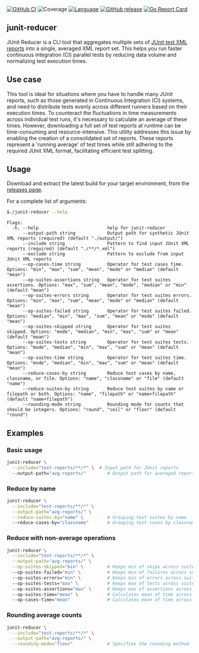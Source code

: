 [![GitHub CI](https://github.com/willgeorgetaylor/junit-reducer/actions/workflows/test.yml/badge.svg)](https://github.com/willgeorgetaylor/junit-reducer/actions/workflows/test.yml)
![Coverage](https://img.shields.io/badge/Coverage-75.9%25-brightgreen)
[![Language](https://img.shields.io/badge/Language-Go-blue.svg)](https://golang.org/)
[![GitHub release](https://img.shields.io/github/tag/willgeorgetaylor/junit-reducer.svg?label=release)](https://github.com/willgeorgetaylor/junit-reducer/releases)
[![Go Report Card](https://goreportcard.com/badge/github.com/willgeorgetaylor/junit-reducer)](https://goreportcard.com/report/github.com/willgeorgetaylor/junit-reducer)

## junit-reducer

JUnit Reducer is a CLI tool that aggregates multiple sets of [JUnit test XML reports](https://www.ibm.com/docs/en/developer-for-zos/14.1?topic=formats-junit-xml-format) into a single, averaged XML report set. This helps you run faster continuous integration (CI) parallel tests by reducing data volume and normalizing test execution times.

## Use case

This tool is ideal for situations where you have to handle many JUnit reports, such as those generated in Continuous Integration (CI) systems, and need to distribute tests evenly across different runners based on their execution times. To counteract the fluctuations in time measurements across individual test runs, it's necessary to calculate an average of these times. However, downloading a full set of test reports at runtime can be time-consuming and resource-intensive. This utility addresses this issue by enabling the creation of a consolidated set of reports. These reports represent a 'running average' of test times while still adhering to the required JUnit XML format, facilitating efficient test splitting.

## Usage

Download and extract the latest build for your target environment, from the [releases page](https://github.com/willgeorgetaylor/junit-reducer/releases).

For a complete list of arguments:

```bash
$./junit-reducer --help
```

```
Flags:
  -h, --help                          help for junit-reducer
      --output-path string            Output path for synthetic JUnit XML reports (required) (default "./output/")
      --include string                Pattern to find input JUnit XML reports (required) (default "./**/*.xml")
      --exclude string                Pattern to exclude from input JUnit XML reports
      --op-cases-time string          Operator for test cases time. Options: "min", "max", "sum", "mean", "mode" or "median" (default "mean")
      --op-suites-assertions string   Operator for test suites assertions. Options: "max", "sum", "mean", "mode", "median" or "min" (default "mean")
      --op-suites-errors string       Operator for test suites errors. Options: "min", "max", "sum", "mean", "mode" or "median" (default "mean")
      --op-suites-failed string       Operator for test suites failed. Options: "median", "min", "max", "sum", "mean" or "mode" (default "mean")
      --op-suites-skipped string      Operator for test suites skipped. Options: "mode", "median", "min", "max", "sum" or "mean" (default "mean")
      --op-suites-tests string        Operator for test suites tests. Options: "mode", "median", "min", "max", "sum" or "mean" (default "mean")
      --op-suites-time string         Operator for test suites time. Options: "mode", "median", "min", "max", "sum" or "mean" (default "mean")
      --reduce-cases-by string        Reduce test cases by name, classname, or file. Options: "name", "classname" or "file" (default "name")
      --reduce-suites-by string       Reduce test suites by name or filepath or both. Options: "name", "filepath" or "name+filepath" (default "name+filepath")
      --rounding-mode string          Rounding mode for counts that should be integers. Options: "round", "ceil" or "floor" (default "round")
```

## Examples

### Basic usage

```bash
junit-reducer \
  --include="test-reports/**/*" \  # Input path for JUnit reports
  --output-path="avg-reports/"        # Output path for averaged reports
```

### Reduce by name

```bash
junit-reducer \
  --include="test-reports/**/*" \
  --output-path="avg-reports/" \
  --reduce-suites-by="name" \         # Grouping test suites by name
  --reduce-cases-by="classname"       # Grouping test cases by classname
```

### Reduce with non-average operations

```bash
junit-reducer \
  --include="test-reports/**/*" \
  --output-path="avg-reports/" \
  --op-suites-skipped="min" \         # Keeps min of skips across suites of same type
  --op-suites-failed="min" \          # Keeps min of failures across suites of same type
  --op-suites-errors="min" \          # Keeps min of errors across suites of same type
  --op-suites-tests="max" \           # Keeps max of tests across suites of same type
  --op-suites-assertions="max" \      # Keeps max of assertions across suites of same type
  --op-suites-time="mean" \           # Calculates mean of time across suites of same type
  --op-cases-time="mean"              # Calculates mean of time across cases of same type
```

### Rounding average counts

```bash
junit-reducer \
  --include="test-reports/**/*" \
  --output-path="avg-reports/" \
  --rounding-mode="floor"             # Specifies the rounding method
```
